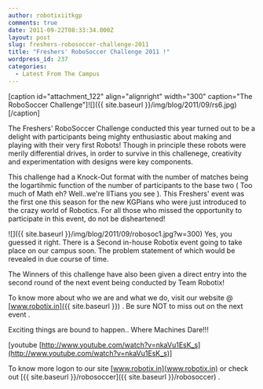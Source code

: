 ```yaml
---
author: robotixiitkgp
comments: true
date: 2011-09-22T08:33:34.000Z
layout: post
slug: freshers-robosoccer-challenge-2011
title: "Freshers' RoboSoccer Challenge 2011 !"
wordpress_id: 237
categories:
  - Latest From The Campus
---
```


[caption id="attachment_122" align="alignright" width="300" caption="The RoboSoccer Challenge"]![]({{ site.baseurl }}/img/blog/2011/09/rs6.jpg)[/caption]

The Freshers' RoboSoccer Challenge conducted this year turned out  to be a delight with participants being mighty enthusiastic about making  and playing with their very first Robots! Though in principle these robots were merily differential drives, in order to survive in this challenege, creativity and experimentation with designs were key components.

This challenge had a Knock-Out format with the number of matches being the logartihmic function of the number of participants to the base two ( Too much of Math eh? Well..we're IITians you see ). This Freshers' event was the first one this season for the new KGPians who were just introduced to the crazy world of Robotics.  For all those who missed the opportunity to participate in this event, do not be disheartened!

![]({{ site.baseurl }}/img/blog/2011/09/robosoc1.jpg?w=300) Yes, you  guessed it right. There is a  Second in-house Robotix event going to take place on our campus soon. The problem statement of which would be revealed in due course of time.

The Winners of this challenge have also been given a direct entry into the second round of the next event being conducted by Team Robotix!

To know more about who we are and what we do, visit our website @ [www.robotix.in]({{ site.baseurl }}) . Be sure NOT to miss out on the next event .

Exciting things are bound to happen..  Where Machines  Dare!!!

[youtube [http://www.youtube.com/watch?v=nkaVu1EsK_s](http://www.youtube.com/watch?v=nkaVu1EsK_s)]

To know more logon to our site [www.robotix.in](www.robotix.in) or check out [{{ site.baseurl }}/robosoccer]({{ site.baseurl }}/robosoccer) .
